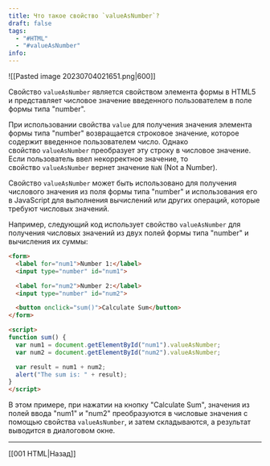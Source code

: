 ```yaml
---
title: Что такое свойство `valueAsNumber`?
draft: false
tags:
  - "#HTML"
  - "#valueAsNumber"
info:
---
```

 ![[Pasted image 20230704021651.png|600]]

Свойство `valueAsNumber` является свойством элемента формы в HTML5 и представляет числовое значение введенного пользователем в поле формы типа "number".

При использовании свойства `value` для получения значения элемента формы типа "number" возвращается строковое значение, которое содержит введенное пользователем число. Однако свойство `valueAsNumber` преобразует эту строку в числовое значение. Если пользователь ввел некорректное значение, то свойство `valueAsNumber` вернет значение `NaN` (Not a Number).

Свойство `valueAsNumber` может быть использовано для получения числового значения из поля формы типа "number" и использования его в JavaScript для выполнения вычислений или других операций, которые требуют числовых значений.

Например, следующий код использует свойство `valueAsNumber` для получения числовых значений из двух полей формы типа "number" и вычисления их суммы:

```html
<form>          
  <label for="num1">Number 1:</label>
  <input type="number" id="num1">

  <label for="num2">Number 2:</label>
  <input type="number" id="num2">

  <button onclick="sum()">Calculate Sum</button>
</form>

<script>
function sum() {
  var num1 = document.getElementById("num1").valueAsNumber;
  var num2 = document.getElementById("num2").valueAsNumber;

  var result = num1 + num2;
  alert("The sum is: " + result);
}
</script>
```

В этом примере, при нажатии на кнопку "Calculate Sum", значения из полей ввода "num1" и "num2" преобразуются в числовые значения с помощью свойства `valueAsNumber`, и затем складываются, а результат выводится в диалоговом окне.

---

[[001 HTML|Назад]]